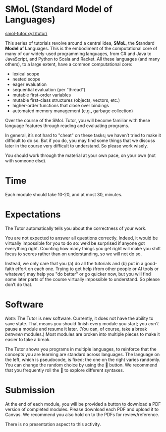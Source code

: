
# SMoL (Standard Model of Languages)

[smol-tutor.xyz/tutor/](http://smol-tutor.xyz/tutor/)

This series of tutorials revolve around a central idea, **SMoL**, the **S**tandard **Model** **o**f **L**anguages. This is the embodiment of the computational core of many of our widely-used programming languages, from C# and Java to JavaScript, and Python to Scala and Racket. All these languages (and many others), to a large extent, have a common computational core:

- lexical scope
- nested scope
- eager evaluation
- sequential evaluation (per “thread”)
- mutable first-order variables
- mutable first-class structures (objects, vectors, etc.)
- higher-order functions that close over bindings
- automated memory management (e.g., garbage collection)

Over the course of the SMoL Tutor, you will become familiar with these language features through reading and evaluating programs. 

In general, it’s not hard to "cheat" on these tasks; we haven’t tried to make it difficult to do so. But if you do, you may find some things that we discuss later in the course very difficult to understand. So please work wisely.

You should work through the material at your own pace, on your own (not with someone else).

# Time

Each module should take 10-20, and at most 30, minutes.

# Expectations

The Tutor automatically tells you about the correctness of your work.

You are not expected to answer all questions correctly. Indeed, it would be virtually impossible for you to do so: we’d be surprised if anyone got everything right. Counting how many things you get right will make you shift focus to scores rather than on understanding, so we will not do so.

Instead, we only care that you (a) do all the tutorials and (b) put in a good-faith effort on each one. Trying to get help (from other people or AI tools or whatever) may help you "do better" or go quicker now, but you will find some later parts of the course virtually impossible to understand. So please don’t do that.

# Software

*Note:* The Tutor is new software. Currently, it does not have the ability to save state. That means you should finish every module you start; you *can’t* pause a module and resume it later. (You can, of course, take a break *between* modules.) Most modules are broken into multiple pieces to make it easier to take a break.

The Tutor shows you programs in multiple languages, to reinforce that the concepts you are learning are standard across languages. The language on the left, which is pseudocode, is fixed; the one on the right varies randomly. You can change the random choice by using the 🎲 button. We recommend that you frequently roll the 🎲 to explore different syntaxes.

# Submission

At the end of each module, you will be provided a button to download a PDF version of completed modules. Please download each PDF and upload it to Canvas. We recommend you also hold on to the PDFs for review/reference.

There is no presentation aspect to this activity.



